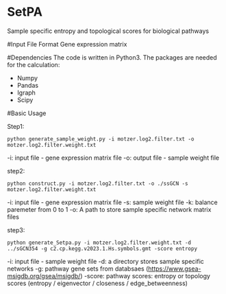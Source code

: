 # SetPA
Sample specific entropy and topological scores for biological pathways

#Input File Format 
Gene expression matrix

#Dependencies
The code is written in Python3. 
The packages are needed for the calculation: 
- Numpy 
- Pandas
- Igraph
- Scipy

#Basic Usage

Step1:
```
python generate_sample_weight.py -i motzer.log2.filter.txt -o motzer.log2.filter.weight.txt
```
-i: input file - gene expression matrix file
-o: output file - sample weight file

step2:
```
python construct.py -i motzer.log2.filter.txt -o ./ssGCN -s motzer.log2.filter.weight.txt
```

-i: input file - gene expression matrix file
-s: sample weight file
-k: balance paremeter from 0 to 1
-o: A path to store sample specific network matrix files

step3:
```
python generate_Setpa.py -i motzer.log2.filter.weight.txt -d ../sGCN354 -g c2.cp.kegg.v2023.1.Hs.symbols.gmt -score entropy
```
-i: input file - sample weight file
-d: a directory stores sample specific networks
-g: pathway gene sets from databsaes (https://www.gsea-msigdb.org/gsea/msigdb/)
-score: pathway scores: entropy or topology scores (entropy / eigenvector / closeness / edge_betweenness)
